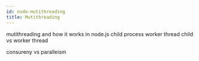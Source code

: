 ```yaml
---
id: node-mutithreading
title: Mutithreading
---
```


mutithreading and how it works in node.js
child process
worker thread 
child vs worker thread 

consureny vs paralleism 

